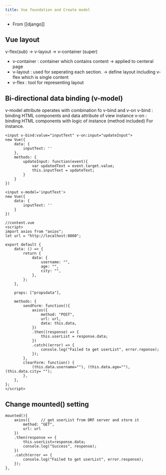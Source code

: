 ```yaml
---
title: Vue foundation and Create model
---
```


- From [[django]]

## Vue layout
v-flex(sub) -> v-layout -> v-container (super)
- v-container : container which contains content
    -> applied to centeral page
- v-layout : used for seperating each section.
    -> define layout including v-flex which is single content
- v-flex : tool for representing layout

## Bi-directional data binding (v-model)
v-model attribute operates with combination fo v-bind and v-on
v-bind : binding HTML components and data attribute of view instance
v-on : binding HTML components with logic of instance (method included)
For instance.

```vue
<input v-bind:value="inputText" v-on:input="updateInput">
new Vue({
    data: {
        inputText: ''
    },
    methods: {
        updateInput: function(event){
            var updatedText = event.target.value;
            this.inputText = updateText;
        }
    }
})
```
```
<input v-model='inputText'>
new Vue({
    data: {
        inputText: ''
    }
})
```

```vue
//content.vue
<script>
import axios from "axios";
let url = "http://localhost:8000";

export default {
    data: () => {
        return {
            data: {
                username: "",
                age: "",
                city: "",
            },
        };
    },

    props: ["propsdata"],

    methods: {
        sendForm: function(){
            axios({
                method: "POST",
                url: url,
                data: this.data,
            })
            .then((response) => {
                this.userList = response.data;
            })
            .catch((error) => {
                console.log("Failed to get userList", error.reponse);
            });
        },
        clearForm: function() {
            (this.data.username=""), (this.data.age=""), (this.data.city= "");
        },
    },
};
</script>
```

## Change mounted() setting

```vue
mounted(){
    axios({     // get userList from DRF server and store it
        method: "GET",
        url: url
    })
    .then(response => {
        this.userList=response.data;
        console.log("Success", response);
    })
    .catch(error => {
        console.log("Failed to get userList", error.response);
    });
},
```
